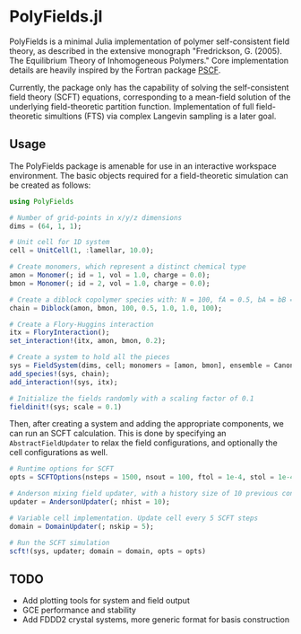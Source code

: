 # PolyFields.jl

PolyFields is a minimal Julia implementation of polymer self-consistent field theory,
as described in the extensive monograph
"Fredrickson, G. (2005). The Equilibrium Theory of Inhomogeneous Polymers."
Core implementation details are heavily inspired by the Fortran package [PSCF](https://github.com/dmorse/pscf).

Currently, the package only has the capability of solving the self-consistent field theory (SCFT) equations,
corresponding to a mean-field solution of the underlying field-theoretic partition function.
Implementation of full field-theoretic simultions (FTS) via complex Langevin sampling is a later goal.

## Usage

The PolyFields package is amenable for use in an interactive workspace environment.
The basic objects required for a field-theoretic simulation can be created as follows:

```julia
using PolyFields

# Number of grid-points in x/y/z dimensions
dims = (64, 1, 1);

# Unit cell for 1D system
cell = UnitCell(1, :lamellar, 10.0); 

# Create monomers, which represent a distinct chemical type
amon = Monomer(; id = 1, vol = 1.0, charge = 0.0);
bmon = Monomer(; id = 2, vol = 1.0, charge = 0.0);

# Create a diblock copolymer species with: N = 100, fA = 0.5, bA = bB = 1.0, Ns = 100
chain = Diblock(amon, bmon, 100, 0.5, 1.0, 1.0, 100);

# Create a Flory-Huggins interaction
itx = FloryInteraction();
set_interaction!(itx, amon, bmon, 0.2);

# Create a system to hold all the pieces
sys = FieldSystem(dims, cell; monomers = [amon, bmon], ensemble = Canonical);
add_species!(sys, chain);
add_interaction!(sys, itx);

# Initialize the fields randomly with a scaling factor of 0.1
fieldinit!(sys; scale = 0.1)
```

Then, after creating a system and adding the appropriate components, we can run an SCFT calculation.
This is done by specifying an `AbstractFieldUpdater` to relax the field configurations,
and optionally the cell configurations as well.

```julia
# Runtime options for SCFT
opts = SCFTOptions(nsteps = 1500, nsout = 100, ftol = 1e-4, stol = 1e-4);

# Anderson mixing field updater, with a history size of 10 previous configurations
updater = AndersonUpdater(; nhist = 10);

# Variable cell implementation. Update cell every 5 SCFT steps
domain = DomainUpdater(; nskip = 5);

# Run the SCFT simulation
scft!(sys, updater; domain = domain, opts = opts)
```

## TODO

* Add plotting tools for system and field output
* GCE performance and stability
* Add FDDD2 crystal systems, more generic format for basis construction
